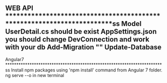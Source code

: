 WEB API
***********************************************************************ss
Model UserDetail.cs should be exist
AppSettings.json you should change DevConnection and work with your db
Add-Migration ""
Update-Database
-----------------------------------------------------------------------
Angular7
***********************************************************************ss
Install npm packages using 'npm install' command from Angular 7 folder.
ng serve --o in new terminal


